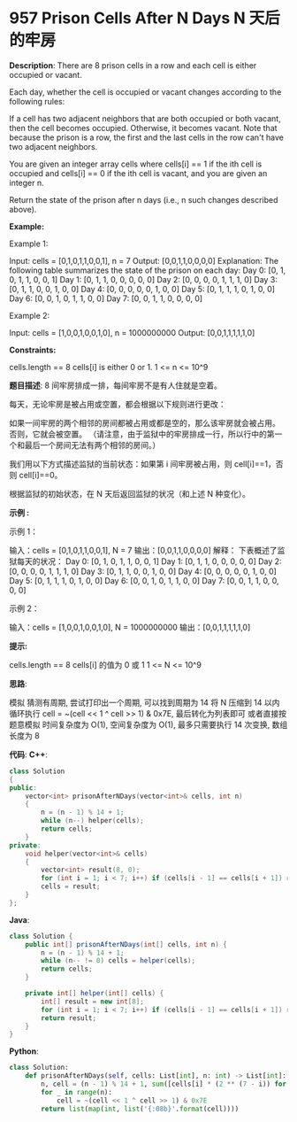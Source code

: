 # 957 Prison Cells After N Days N 天后的牢房

__Description__:
There are 8 prison cells in a row and each cell is either occupied or vacant.

Each day, whether the cell is occupied or vacant changes according to the following rules:

If a cell has two adjacent neighbors that are both occupied or both vacant, then the cell becomes occupied.
Otherwise, it becomes vacant.
Note that because the prison is a row, the first and the last cells in the row can't have two adjacent neighbors.

You are given an integer array cells where cells[i] == 1 if the ith cell is occupied and cells[i] == 0 if the ith cell is vacant, and you are given an integer n.

Return the state of the prison after n days (i.e., n such changes described above).

__Example:__

Example 1:

Input: cells = [0,1,0,1,1,0,0,1], n = 7
Output: [0,0,1,1,0,0,0,0]
Explanation: The following table summarizes the state of the prison on each day:
Day 0: [0, 1, 0, 1, 1, 0, 0, 1]
Day 1: [0, 1, 1, 0, 0, 0, 0, 0]
Day 2: [0, 0, 0, 0, 1, 1, 1, 0]
Day 3: [0, 1, 1, 0, 0, 1, 0, 0]
Day 4: [0, 0, 0, 0, 0, 1, 0, 0]
Day 5: [0, 1, 1, 1, 0, 1, 0, 0]
Day 6: [0, 0, 1, 0, 1, 1, 0, 0]
Day 7: [0, 0, 1, 1, 0, 0, 0, 0]

Example 2:

Input: cells = [1,0,0,1,0,0,1,0], n = 1000000000
Output: [0,0,1,1,1,1,1,0]

__Constraints:__

cells.length == 8
cells[i] is either 0 or 1.
1 <= n <= 10^9

__题目描述__:
8 间牢房排成一排，每间牢房不是有人住就是空着。

每天，无论牢房是被占用或空置，都会根据以下规则进行更改：

如果一间牢房的两个相邻的房间都被占用或都是空的，那么该牢房就会被占用。
否则，它就会被空置。
（请注意，由于监狱中的牢房排成一行，所以行中的第一个和最后一个房间无法有两个相邻的房间。）

我们用以下方式描述监狱的当前状态：如果第 i 间牢房被占用，则 cell[i]==1，否则 cell[i]==0。

根据监狱的初始状态，在 N 天后返回监狱的状况（和上述 N 种变化）。

__示例 :__

示例 1：

输入：cells = [0,1,0,1,1,0,0,1], N = 7
输出：[0,0,1,1,0,0,0,0]
解释：
下表概述了监狱每天的状况：
Day 0: [0, 1, 0, 1, 1, 0, 0, 1]
Day 1: [0, 1, 1, 0, 0, 0, 0, 0]
Day 2: [0, 0, 0, 0, 1, 1, 1, 0]
Day 3: [0, 1, 1, 0, 0, 1, 0, 0]
Day 4: [0, 0, 0, 0, 0, 1, 0, 0]
Day 5: [0, 1, 1, 1, 0, 1, 0, 0]
Day 6: [0, 0, 1, 0, 1, 1, 0, 0]
Day 7: [0, 0, 1, 1, 0, 0, 0, 0]

示例 2：

输入：cells = [1,0,0,1,0,0,1,0], N = 1000000000
输出：[0,0,1,1,1,1,1,0]

__提示:__

cells.length == 8
cells[i] 的值为 0 或 1
1 <= N <= 10^9

__思路__:

模拟
猜测有周期, 尝试打印出一个周期, 可以找到周期为 14
将 N 压缩到 14 以内
循环执行 cell = ~(cell << 1 ^ cell >> 1) & 0x7E, 最后转化为列表即可
或者直接按题意模拟
时间复杂度为 O(1), 空间复杂度为 O(1), 最多只需要执行 14 次变换, 数组长度为 8

__代码__:
__C++__:

```C++
class Solution 
{
public:
    vector<int> prisonAfterNDays(vector<int>& cells, int n) 
    {
        n = (n - 1) % 14 + 1;
        while (n--) helper(cells);
        return cells;
    }
private:
    void helper(vector<int>& cells) 
    {
        vector<int> result(8, 0);
        for (int i = 1; i < 7; i++) if (cells[i - 1] == cells[i + 1]) result[i] = 1;
        cells = result;
    }
};
```

__Java__:

```Java
class Solution {
    public int[] prisonAfterNDays(int[] cells, int n) {
        n = (n - 1) % 14 + 1;
        while (n-- != 0) cells = helper(cells);
        return cells;
    }

    private int[] helper(int[] cells) {
        int[] result = new int[8];
        for (int i = 1; i < 7; i++) if (cells[i - 1] == cells[i + 1]) result[i] = 1;
        return result;
    }
}
```

__Python__:

```Python
class Solution:
    def prisonAfterNDays(self, cells: List[int], n: int) -> List[int]:
        n, cell = (n - 1) % 14 + 1, sum([cells[i] * (2 ** (7 - i)) for _ in range(len(cells))])
        for _ in range(n):
            cell = ~(cell << 1 ^ cell >> 1) & 0x7E
        return list(map(int, list('{:08b}'.format(cell))))
```

